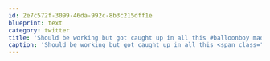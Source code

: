 ```yaml
---
id: 2e7c572f-3099-46da-992c-8b3c215dff1e
blueprint: text
category: twitter
title: 'Should be working but got caught up in all this #balloonboy madness.  Ugg, I should know better.'
caption: 'Should be working but got caught up in all this <span class="hashtag hashtag_local">#<a href="http://tweettemp.darylchymko.ca/?tag=balloonboy">balloonboy</a> madness.  Ugg, I should know better.'
---
```

